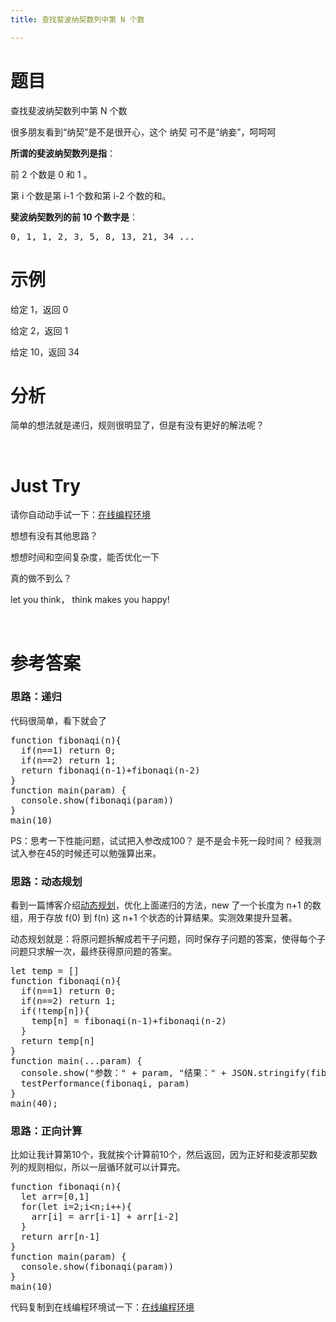 ```yaml
---
title: 查找斐波纳契数列中第 N 个数

---
```

# 题目

查找斐波纳契数列中第 N 个数

很多朋友看到“纳契”是不是很开心，这个 纳契 可不是“纳妾”，呵呵呵

**所谓的斐波纳契数列是指**：

前 2 个数是 0 和 1 。

第 i 个数是第 i-1 个数和第 i-2 个数的和。

**斐波纳契数列的前 10 个数字是**：

<pre class="EnlighterJSRAW" data-enlighter-language="null">0, 1, 1, 2, 3, 5, 8, 13, 21, 34 ...</pre>

# 示例

给定 1，返回 0

给定 2，返回 1

给定 10，返回 34

# 分析

简单的想法就是递归，规则很明显了，但是有没有更好的解法呢？

&nbsp;

# Just Try

请你自动动手试一下：[在线编程环境][1]

想想有没有其他思路？

想想时间和空间复杂度，能否优化一下

真的做不到么？

let you think， think makes you happy!

&nbsp;

# 参考答案

### 思路：递归

代码很简单，看下就会了

<pre class="EnlighterJSRAW" data-enlighter-language="null">function fibonaqi(n){
  if(n==1) return 0;
  if(n==2) return 1;
  return fibonaqi(n-1)+fibonaqi(n-2)
}
function main(param) {
  console.show(fibonaqi(param))
}
main(10)</pre>

PS：思考一下性能问题，试试把入参改成100？ 是不是会卡死一段时间？ 经我测试入参在45的时候还可以勉强算出来。

### 思路：动态规划

看到一篇博客介绍[动态规划][2]，优化上面递归的方法，new 了一个长度为 n+1 的数组，用于存放 f(0) 到 f(n) 这 n+1 个状态的计算结果。实测效果提升显著。

动态规划就是：将原问题拆解成若干子问题，同时保存子问题的答案，使得每个子问题只求解一次，最终获得原问题的答案。

<pre class="EnlighterJSRAW" data-enlighter-language="null">let temp = []
function fibonaqi(n){
  if(n==1) return 0;
  if(n==2) return 1;
  if(!temp[n]){
    temp[n] = fibonaqi(n-1)+fibonaqi(n-2)
  }
  return temp[n]
}
function main(...param) {
  console.show("参数：" + param, "结果：" + JSON.stringify(fibonaqi(param)))
  testPerformance(fibonaqi, param)
}
main(40);</pre>

### 思路：正向计算

比如让我计算第10个，我就挨个计算前10个，然后返回，因为正好和斐波那契数列的规则相似，所以一层循环就可以计算完。

<pre class="EnlighterJSRAW" data-enlighter-language="null">function fibonaqi(n){
  let arr=[0,1]
  for(let i=2;i&lt;n;i++){
    arr[i] = arr[i-1] + arr[i-2]
  }
  return arr[n-1]
}
function main(param) {
  console.show(fibonaqi(param))
}
main(10)</pre>

代码复制到在线编程环境试一下：[在线编程环境][1]

 [1]: https://www.f2e123.com/code?code=algorithm&pid=4151
 [2]: https://segmentfault.com/a/1190000015489981

